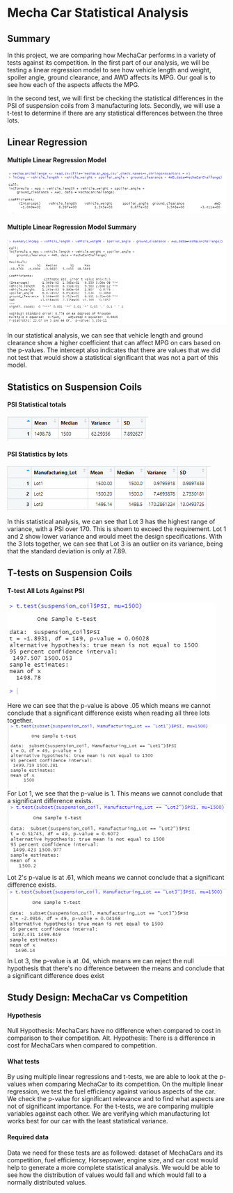 # Mecha Car Statistical Analysis

## Summary
In this project, we are comparing how MechaCar performs in a variety of tests against its competition. In the first part of our analysis, we will be testing a linear regression model to see how vehicle length and weight, spoiler angle, ground clearance, and AWD affects its MPG. Our goal is to see how each of the aspects affects the MPG.

In the second test, we will first be checking the statistical differences in the PSI of suspension coils from 3 manufacturing lots. Secondly, we will use a t-test to determine if there are any statistical differences between the three lots.

## Linear Regression
#### Multiple Linear Regression Model
![Linear regression](https://github.com/benlew3/MechaCar_Statistical_Analysis/blob/main/Images/LM-formula.PNG)
#### Multiple Linear Regression Model Summary
![Multiple Regressions](https://github.com/benlew3/MechaCar_Statistical_Analysis/blob/main/Images/summary%20of%20LM.PNG)

In our statistical analysis, we can see that vehicle length and ground clearance show a higher coefficient that can affect MPG on cars based on the p-values. The intercept also indicates that there are values that we did not test that would show a statistical significant that was not a part of this model. 

## Statistics on Suspension Coils
#### PSI Statistical totals
![PSI Statistics](https://github.com/benlew3/MechaCar_Statistical_Analysis/blob/main/Images/total_summary.PNG)<br>
#### PSI Statistics by lots
![PSI stats by lot](https://github.com/benlew3/MechaCar_Statistical_Analysis/blob/main/Images/Lot_Summary.PNG)

In this statistical analysis, we can see that Lot 3 has the highest range of variance, with a PSI over 170. This is shown to exceed the requirement. Lot 1 and 2 show lower variance and would meet the design specifications. With the 3 lots together, we can see that Lot 3 is an outlier on its variance, being that the standard deviation is only at 7.89. 

## T-tests on Suspension Coils
#### T-test All Lots Against PSI
![t test](https://github.com/benlew3/MechaCar_Statistical_Analysis/blob/main/Images/t-test%20comparison.PNG)<br>
Here we can see that the p-value is above .05 which means we cannot conclude that a significant difference exists when reading all three lots together. <br>
![lot 1](https://github.com/benlew3/MechaCar_Statistical_Analysis/blob/main/Images/Lot1.PNG)<br>
For Lot 1, we see that the p-value is 1. This means we cannot conclude that a significant difference exists. <br>
![lot 2](https://github.com/benlew3/MechaCar_Statistical_Analysis/blob/main/Images/Lot%202.PNG)<br>
Lot 2's p-value is at .61, which means we cannot conclude that a significant difference exists. <br>
![lot 3](https://github.com/benlew3/MechaCar_Statistical_Analysis/blob/main/Images/lot%203.PNG)<br>
In Lot 3, the p-value is at .04, which means we can reject the null hypothesis that there's no difference between the means and conclude that a significant difference does exist

## Study Design: MechaCar vs Competition
#### Hypothesis
Null Hypothesis: MechaCars have no difference when compared to cost in comparison to their competition. <be>
Alt. Hypothesis: There is a difference in cost for MechaCars when compared to competition.

#### What tests
By using multiple linear regressions and t-tests, we are able to look at the p-values when comparing MechaCar to its competition. 
On the multiple linear regression, we test the fuel efficiency against various aspects of the car. We check the p-value for significant relevance and to find what aspects are not of significant importance. For the t-tests, we are comparing multiple variables against each other. We are verifying which manufacturing lot works best for our car with the least statistical variance.

#### Required data
Data we need for these tests are as followed: dataset of MechaCars and its competition, fuel efficiency, Horsepower, engine size, and car cost would help to generate a more complete statistical analysis. We would be able to see how the distribution of values would fall and which would fall to a normally distributed values. 
